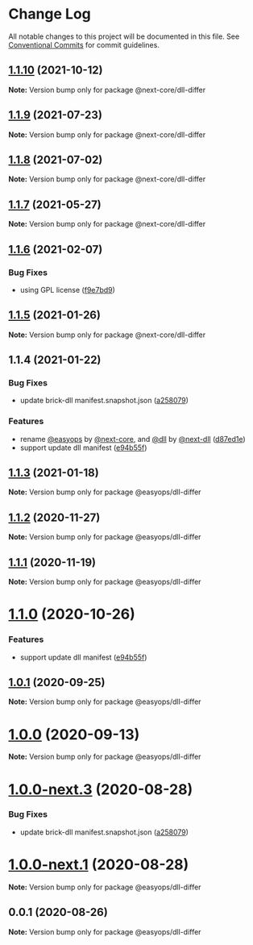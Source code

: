 # Change Log

All notable changes to this project will be documented in this file.
See [Conventional Commits](https://conventionalcommits.org) for commit guidelines.

## [1.1.10](https://github.com/easyops-cn/next-core/compare/@next-core/dll-differ@1.1.9...@next-core/dll-differ@1.1.10) (2021-10-12)

**Note:** Version bump only for package @next-core/dll-differ





## [1.1.9](https://github.com/easyops-cn/next-core/compare/@next-core/dll-differ@1.1.8...@next-core/dll-differ@1.1.9) (2021-07-23)

**Note:** Version bump only for package @next-core/dll-differ





## [1.1.8](https://github.com/easyops-cn/next-core/compare/@next-core/dll-differ@1.1.7...@next-core/dll-differ@1.1.8) (2021-07-02)

**Note:** Version bump only for package @next-core/dll-differ

## [1.1.7](https://github.com/easyops-cn/next-core/compare/@next-core/dll-differ@1.1.6...@next-core/dll-differ@1.1.7) (2021-05-27)

**Note:** Version bump only for package @next-core/dll-differ

## [1.1.6](https://github.com/easyops-cn/next-core/compare/@next-core/dll-differ@1.1.5...@next-core/dll-differ@1.1.6) (2021-02-07)

### Bug Fixes

- using GPL license ([f9e7bd9](https://github.com/easyops-cn/next-core/commit/f9e7bd9))

## [1.1.5](https://git.easyops.local/anyclouds/next-core/compare/@next-core/dll-differ@1.1.4...@next-core/dll-differ@1.1.5) (2021-01-26)

**Note:** Version bump only for package @next-core/dll-differ

## 1.1.4 (2021-01-22)

### Bug Fixes

- update brick-dll manifest.snapshot.json ([a258079](https://git.easyops.local/anyclouds/next-core/commits/a258079))

### Features

- rename [@easyops](https://git.easyops.local/easyops) by [@next-core](https://git.easyops.local/next-core), and [@dll](https://git.easyops.local/dll) by [@next-dll](https://git.easyops.local/next-dll) ([d87ed1e](https://git.easyops.local/anyclouds/next-core/commits/d87ed1e))
- support update dll manifest ([e94b55f](https://git.easyops.local/anyclouds/next-core/commits/e94b55f))

## [1.1.3](https://git.easyops.local/anyclouds/next-core/compare/@easyops/dll-differ@1.1.2...@easyops/dll-differ@1.1.3) (2021-01-18)

**Note:** Version bump only for package @easyops/dll-differ

## [1.1.2](https://git.easyops.local/anyclouds/next-core/compare/@easyops/dll-differ@1.1.1...@easyops/dll-differ@1.1.2) (2020-11-27)

**Note:** Version bump only for package @easyops/dll-differ

## [1.1.1](https://git.easyops.local/anyclouds/next-core/compare/@easyops/dll-differ@1.1.0...@easyops/dll-differ@1.1.1) (2020-11-19)

**Note:** Version bump only for package @easyops/dll-differ

# [1.1.0](https://git.easyops.local/anyclouds/next-core/compare/@easyops/dll-differ@1.0.1...@easyops/dll-differ@1.1.0) (2020-10-26)

### Features

- support update dll manifest ([e94b55f](https://git.easyops.local/anyclouds/next-core/commits/e94b55f))

## [1.0.1](https://git.easyops.local/anyclouds/next-core/compare/@easyops/dll-differ@1.0.0...@easyops/dll-differ@1.0.1) (2020-09-25)

**Note:** Version bump only for package @easyops/dll-differ

# [1.0.0](https://git.easyops.local/anyclouds/next-core/compare/@easyops/dll-differ@1.0.0-next.3...@easyops/dll-differ@1.0.0) (2020-09-13)

**Note:** Version bump only for package @easyops/dll-differ

# [1.0.0-next.3](https://git.easyops.local/anyclouds/next-core/compare/@easyops/dll-differ@1.0.0-next.1...@easyops/dll-differ@1.0.0-next.3) (2020-08-28)

### Bug Fixes

- update brick-dll manifest.snapshot.json ([a258079](https://git.easyops.local/anyclouds/next-core/commits/a258079))

# [1.0.0-next.1](https://git.easyops.local/anyclouds/next-core/compare/@easyops/dll-differ@0.0.1...@easyops/dll-differ@1.0.0-next.1) (2020-08-28)

**Note:** Version bump only for package @easyops/dll-differ

## 0.0.1 (2020-08-26)

**Note:** Version bump only for package @easyops/dll-differ
